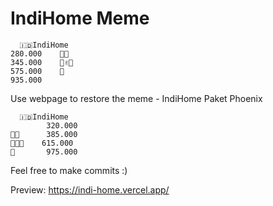 # IndiHome Meme

```
  🇮🇩IndiHome
280.000    👦🏾
345.000    👕✌🏾️
575.000    👖
935.000
```

Use webpage to restore the meme - IndiHome Paket Phoenix

```
  🇮🇩IndiHome
        320.000
👦🏾      385.000
👕🤙🏾    615.000
👖       975.000
```

Feel free to make commits :)

Preview: <https://indi-home.vercel.app/>
